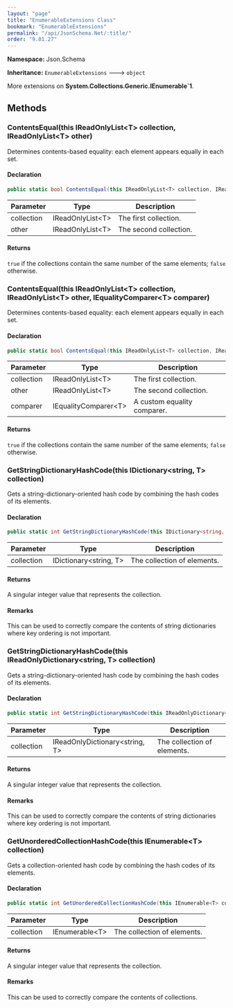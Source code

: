 ```yaml
---
layout: "page"
title: "EnumerableExtensions Class"
bookmark: "EnumerableExtensions"
permalink: "/api/JsonSchema.Net/:title/"
order: "9.01.27"
---
```

**Namespace:** Json.Schema

**Inheritance:**
`EnumerableExtensions`
 🡒 
`object`

More extensions on **System.Collections.Generic.IEnumerable`1**.

## Methods

### ContentsEqual(this IReadOnlyList\<T\> collection, IReadOnlyList\<T\> other)

Determines contents-based equality: each element appears equally in each set.

#### Declaration

```c#
public static bool ContentsEqual(this IReadOnlyList<T> collection, IReadOnlyList<T> other)
```
| Parameter | Type | Description |
|---|---|---|
| collection | IReadOnlyList\<T\> | The first collection. |
| other | IReadOnlyList\<T\> | The second collection. |

#### Returns

`true` if the collections contain the same number of the same elements; `false` otherwise.

### ContentsEqual(this IReadOnlyList\<T\> collection, IReadOnlyList\<T\> other, IEqualityComparer\<T\> comparer)

Determines contents-based equality: each element appears equally in each set.

#### Declaration

```c#
public static bool ContentsEqual(this IReadOnlyList<T> collection, IReadOnlyList<T> other, IEqualityComparer<T> comparer)
```
| Parameter | Type | Description |
|---|---|---|
| collection | IReadOnlyList\<T\> | The first collection. |
| other | IReadOnlyList\<T\> | The second collection. |
| comparer | IEqualityComparer\<T\> | A custom equality comparer. |

#### Returns

`true` if the collections contain the same number of the same elements; `false` otherwise.

### GetStringDictionaryHashCode(this IDictionary\<string, T\> collection)

Gets a string-dictionary-oriented hash code by combining the hash codes of its elements.

#### Declaration

```c#
public static int GetStringDictionaryHashCode(this IDictionary<string, T> collection)
```
| Parameter | Type | Description |
|---|---|---|
| collection | IDictionary\<string, T\> | The collection of elements. |

#### Returns

A singular integer value that represents the collection.

#### Remarks

This can be used to correctly compare the contents of string dictionaries where
key ordering is not important.

### GetStringDictionaryHashCode(this IReadOnlyDictionary\<string, T\> collection)

Gets a string-dictionary-oriented hash code by combining the hash codes of its elements.

#### Declaration

```c#
public static int GetStringDictionaryHashCode(this IReadOnlyDictionary<string, T> collection)
```
| Parameter | Type | Description |
|---|---|---|
| collection | IReadOnlyDictionary\<string, T\> | The collection of elements. |

#### Returns

A singular integer value that represents the collection.

#### Remarks

This can be used to correctly compare the contents of string dictionaries where
key ordering is not important.

### GetUnorderedCollectionHashCode(this IEnumerable\<T\> collection)

Gets a collection-oriented hash code by combining the hash codes of its elements.

#### Declaration

```c#
public static int GetUnorderedCollectionHashCode(this IEnumerable<T> collection)
```
| Parameter | Type | Description |
|---|---|---|
| collection | IEnumerable\<T\> | The collection of elements. |

#### Returns

A singular integer value that represents the collection.

#### Remarks

This can be used to correctly compare the contents of collections.

